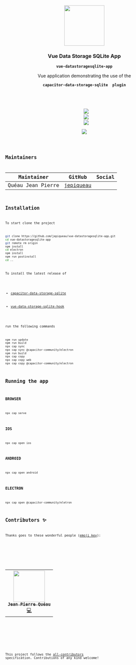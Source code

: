 <p align="center"><br><img src="https://avatars3.githubusercontent.com/u/16580653?v=4" width="128" height="128" /></p>

<h3 align="center">Vue Data Storage SQLite App</h3>
<p align="center"><strong><code>vue-datastoragesqlite-app</code></strong></p>
<p align="center">Vue application demonstrating the use of the</p>
<p align="center"><strong><code>capacitor-data-storage-sqlite  plugin<code></strong></p>
<br>
<p align="center">
  <img src="https://img.shields.io/maintenance/yes/2020?style=flat-square" />
  <a href="https://github.com/jepiqueau/vue-datastoragesqlite-app"><img src="https://img.shields.io/github/license/jepiqueau/vue-datastoragesqlite-app?style=flat-square" /></a>
  <a href="https://github.com/jepiqueau/vue-datastoragesqlite-app"><img src="https://img.shields.io/github/package-json/v/jepiqueau/vue-datastoragesqlite-app?style=flat-square" /></a>
<!-- ALL-CONTRIBUTORS-BADGE:START - Do not remove or modify this section -->
<a href="#contributors-"><img src="https://img.shields.io/badge/all%20contributors-1-orange?style=flat-square" /></a>
<!-- ALL-CONTRIBUTORS-BADGE:END -->
</p>

## Maintainers

| Maintainer        | GitHub                                    | Social |
| ----------------- | ----------------------------------------- | ------ |
| Quéau Jean Pierre | [jepiqueau](https://github.com/jepiqueau) |        |



## Installation

To start clone the project
```bash
git clone https://github.com/jepiqueau/vue-datastoragesqlite-app.git 
cd vue-datastoragesqlite-app
git remote rm origin
npm install
cd electron
npm install
npm run postinstall
cd ..
```


To install the latest release of 

 - [capacitor-data-storage-sqlite](https://github.com/jepiqueau/capacitor-data-storage-sqlite/blob/master/readme.md)

 - [vue-data-storage-sqlite-hook](https://www.npmjs.com/package/vue-data-storage-sqlite-hook)

run the following commands

```bash
npm run update
npm run build
npx cap sync
npx cap sync @capacitor-community/electron
npm run build
npx cap copy
npx cap copy web
npx cap copy @capacitor-community/electron
```

## Running the app

### BROWSER

```
npx cap serve
```

### IOS

```
npx cap open ios
```

### ANDROID

```
npx cap open android
```

### ELECTRON

```
npx cap open @capacitor-community/eletron
```


## Contributors ✨

Thanks goes to these wonderful people ([emoji key](https://allcontributors.org/docs/en/emoji-key)):

<!-- ALL-CONTRIBUTORS-LIST:START - Do not remove or modify this section -->
<!-- prettier-ignore-start -->
<!-- markdownlint-disable -->
<table>
  <tr>
    <td align="center"><a href="https://github.com/jepiqueau"><img src="https://avatars3.githubusercontent.com/u/16580653?v=4" width="100px;" alt=""/><br /><sub><b>Jean Pierre Quéau</b></sub></a><br /><a href="https://github.com/jepiqueau/vue-data-storage-sqlite-app-starter/commits?author=jepiqueau" title="Code">💻</a></td>
  </tr>
</table>

<!-- markdownlint-enable -->
<!-- prettier-ignore-end -->

<!-- ALL-CONTRIBUTORS-LIST:END -->

This project follows the [all-contributors](https://github.com/all-contributors/all-contributors) specification. Contributions of any kind welcome!

